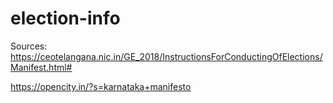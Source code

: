 # election-info


Sources:
https://ceotelangana.nic.in/GE_2018/InstructionsForConductingOfElections/Manifest.html#  

https://opencity.in/?s=karnataka+manifesto  
